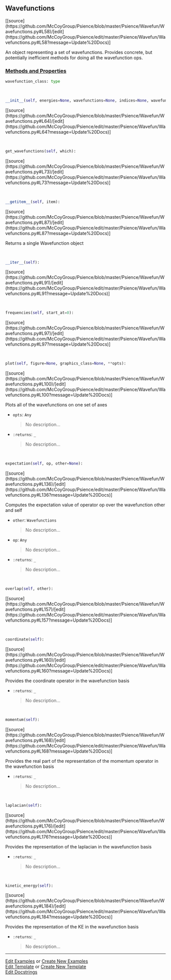 ## <a id="Psience.Wavefun.Wavefunctions.Wavefunctions">Wavefunctions</a> 
<div class="docs-source-link" markdown="1">
[[source](https://github.com/McCoyGroup/Psience/blob/master/Psience/Wavefun/Wavefunctions.py#L58)/[edit](https://github.com/McCoyGroup/Psience/edit/master/Psience/Wavefun/Wavefunctions.py#L58?message=Update%20Docs)]
</div>

An object representing a set of wavefunctions.
Provides concrete, but potentially inefficient methods for doing all the wavefunction ops.

<div class="collapsible-section">
 <div class="collapsible-section collapsible-section-header" markdown="1">
 
### <a class="collapse-link" data-toggle="collapse" href="#methods">Methods and Properties</a> <a class="float-right" data-toggle="collapse" href="#methods"><i class="fa fa-chevron-down"></i></a>

 </div>
 <div class="collapsible-section collapsible-section-body collapse" id="methods" markdown="1">

```python
wavefunction_class: type
```
<a id="Psience.Wavefun.Wavefunctions.Wavefunctions.__init__" class="docs-object-method">&nbsp;</a> 
```python
__init__(self, energies=None, wavefunctions=None, indices=None, wavefunction_class=None, **opts): 
```
<div class="docs-source-link" markdown="1">
[[source](https://github.com/McCoyGroup/Psience/blob/master/Psience/Wavefun/Wavefunctions.py#L64)/[edit](https://github.com/McCoyGroup/Psience/edit/master/Psience/Wavefun/Wavefunctions.py#L64?message=Update%20Docs)]
</div>

<a id="Psience.Wavefun.Wavefunctions.Wavefunctions.get_wavefunctions" class="docs-object-method">&nbsp;</a> 
```python
get_wavefunctions(self, which): 
```
<div class="docs-source-link" markdown="1">
[[source](https://github.com/McCoyGroup/Psience/blob/master/Psience/Wavefun/Wavefunctions.py#L73)/[edit](https://github.com/McCoyGroup/Psience/edit/master/Psience/Wavefun/Wavefunctions.py#L73?message=Update%20Docs)]
</div>

<a id="Psience.Wavefun.Wavefunctions.Wavefunctions.__getitem__" class="docs-object-method">&nbsp;</a> 
```python
__getitem__(self, item): 
```
<div class="docs-source-link" markdown="1">
[[source](https://github.com/McCoyGroup/Psience/blob/master/Psience/Wavefun/Wavefunctions.py#L87)/[edit](https://github.com/McCoyGroup/Psience/edit/master/Psience/Wavefun/Wavefunctions.py#L87?message=Update%20Docs)]
</div>

Returns a single Wavefunction object

<a id="Psience.Wavefun.Wavefunctions.Wavefunctions.__iter__" class="docs-object-method">&nbsp;</a> 
```python
__iter__(self): 
```
<div class="docs-source-link" markdown="1">
[[source](https://github.com/McCoyGroup/Psience/blob/master/Psience/Wavefun/Wavefunctions.py#L91)/[edit](https://github.com/McCoyGroup/Psience/edit/master/Psience/Wavefun/Wavefunctions.py#L91?message=Update%20Docs)]
</div>

<a id="Psience.Wavefun.Wavefunctions.Wavefunctions.frequencies" class="docs-object-method">&nbsp;</a> 
```python
frequencies(self, start_at=0): 
```
<div class="docs-source-link" markdown="1">
[[source](https://github.com/McCoyGroup/Psience/blob/master/Psience/Wavefun/Wavefunctions.py#L97)/[edit](https://github.com/McCoyGroup/Psience/edit/master/Psience/Wavefun/Wavefunctions.py#L97?message=Update%20Docs)]
</div>

<a id="Psience.Wavefun.Wavefunctions.Wavefunctions.plot" class="docs-object-method">&nbsp;</a> 
```python
plot(self, figure=None, graphics_class=None, **opts): 
```
<div class="docs-source-link" markdown="1">
[[source](https://github.com/McCoyGroup/Psience/blob/master/Psience/Wavefun/Wavefunctions.py#L100)/[edit](https://github.com/McCoyGroup/Psience/edit/master/Psience/Wavefun/Wavefunctions.py#L100?message=Update%20Docs)]
</div>

Plots all of the wavefunctions on one set of axes
- `opts`: `Any`
    >No description...
- `:returns`: `_`
    >No description...

<a id="Psience.Wavefun.Wavefunctions.Wavefunctions.expectation" class="docs-object-method">&nbsp;</a> 
```python
expectation(self, op, other=None): 
```
<div class="docs-source-link" markdown="1">
[[source](https://github.com/McCoyGroup/Psience/blob/master/Psience/Wavefun/Wavefunctions.py#L136)/[edit](https://github.com/McCoyGroup/Psience/edit/master/Psience/Wavefun/Wavefunctions.py#L136?message=Update%20Docs)]
</div>

Computes the expectation value of operator op over the wavefunction other and self
- `other`: `Wavefunctions`
    >No description...
- `op`: `Any`
    >No description...
- `:returns`: `_`
    >No description...

<a id="Psience.Wavefun.Wavefunctions.Wavefunctions.overlap" class="docs-object-method">&nbsp;</a> 
```python
overlap(self, other): 
```
<div class="docs-source-link" markdown="1">
[[source](https://github.com/McCoyGroup/Psience/blob/master/Psience/Wavefun/Wavefunctions.py#L157)/[edit](https://github.com/McCoyGroup/Psience/edit/master/Psience/Wavefun/Wavefunctions.py#L157?message=Update%20Docs)]
</div>

<a id="Psience.Wavefun.Wavefunctions.Wavefunctions.coordinate" class="docs-object-method">&nbsp;</a> 
```python
coordinate(self): 
```
<div class="docs-source-link" markdown="1">
[[source](https://github.com/McCoyGroup/Psience/blob/master/Psience/Wavefun/Wavefunctions.py#L160)/[edit](https://github.com/McCoyGroup/Psience/edit/master/Psience/Wavefun/Wavefunctions.py#L160?message=Update%20Docs)]
</div>

Provides the coordinate operator in the wavefunction basis
- `:returns`: `_`
    >No description...

<a id="Psience.Wavefun.Wavefunctions.Wavefunctions.momentum" class="docs-object-method">&nbsp;</a> 
```python
momentum(self): 
```
<div class="docs-source-link" markdown="1">
[[source](https://github.com/McCoyGroup/Psience/blob/master/Psience/Wavefun/Wavefunctions.py#L168)/[edit](https://github.com/McCoyGroup/Psience/edit/master/Psience/Wavefun/Wavefunctions.py#L168?message=Update%20Docs)]
</div>

Provides the real part of the representation of the momentum operator in the wavefunction basis
- `:returns`: `_`
    >No description...

<a id="Psience.Wavefun.Wavefunctions.Wavefunctions.laplacian" class="docs-object-method">&nbsp;</a> 
```python
laplacian(self): 
```
<div class="docs-source-link" markdown="1">
[[source](https://github.com/McCoyGroup/Psience/blob/master/Psience/Wavefun/Wavefunctions.py#L176)/[edit](https://github.com/McCoyGroup/Psience/edit/master/Psience/Wavefun/Wavefunctions.py#L176?message=Update%20Docs)]
</div>

Provides the representation of the laplacian in the wavefunction basis
- `:returns`: `_`
    >No description...

<a id="Psience.Wavefun.Wavefunctions.Wavefunctions.kinetic_energy" class="docs-object-method">&nbsp;</a> 
```python
kinetic_energy(self): 
```
<div class="docs-source-link" markdown="1">
[[source](https://github.com/McCoyGroup/Psience/blob/master/Psience/Wavefun/Wavefunctions.py#L184)/[edit](https://github.com/McCoyGroup/Psience/edit/master/Psience/Wavefun/Wavefunctions.py#L184?message=Update%20Docs)]
</div>

Provides the representation of the KE in the wavefunction basis
- `:returns`: `_`
    >No description...

 </div>
</div>




___

[Edit Examples](https://github.com/McCoyGroup/Psience/edit/gh-pages/ci/examples/Psience/Wavefun/Wavefunctions/Wavefunctions.md) or 
[Create New Examples](https://github.com/McCoyGroup/Psience/new/gh-pages/?filename=ci/examples/Psience/Wavefun/Wavefunctions/Wavefunctions.md) <br/>
[Edit Template](https://github.com/McCoyGroup/Psience/edit/gh-pages/ci/docs/Psience/Wavefun/Wavefunctions/Wavefunctions.md) or 
[Create New Template](https://github.com/McCoyGroup/Psience/new/gh-pages/?filename=ci/docs/templates/Psience/Wavefun/Wavefunctions/Wavefunctions.md) <br/>
[Edit Docstrings](https://github.com/McCoyGroup/Psience/edit/master/Psience/Wavefun/Wavefunctions.py#L58?message=Update%20Docs)